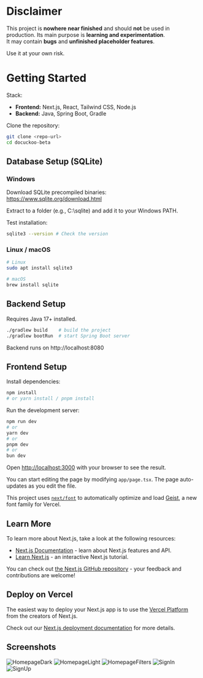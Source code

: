 #  Disclaimer

This project is **nowhere near finished** and should **not** be used in production.
Its main purpose is **learning and experimentation**.  
It may contain **bugs** and **unfinished placeholder features**.  

Use it at your own risk.

# Getting Started

Stack: 

- **Frontend:** Next.js, React, Tailwind CSS, Node.js
- **Backend:** Java, Spring Boot, Gradle  

Clone the repository:

```bash
git clone <repo-url>
cd docuckoo-beta
```

## Database Setup (SQLite)

###  Windows

Download SQLite precompiled binaries:
https://www.sqlite.org/download.html

Extract to a folder (e.g., C:\sqlite) and add it to your Windows PATH.

Test installation:

```bash
sqlite3 --version # Check the version
```

### Linux / macOS

```bash
# Linux
sudo apt install sqlite3

# macOS
brew install sqlite
```

## Backend Setup
Requires Java 17+ installed.

```bash
./gradlew build    # build the project
./gradlew bootRun  # start Spring Boot server
```

Backend runs on http://localhost:8080

## Frontend Setup

Install dependencies:
```bash
npm install        
# or yarn install / pnpm install
```

Run the development server:

```bash
npm run dev
# or
yarn dev
# or
pnpm dev
# or
bun dev
```

Open [http://localhost:3000](http://localhost:3000) with your browser to see the result.

You can start editing the page by modifying `app/page.tsx`. The page auto-updates as you edit the file.

This project uses [`next/font`](https://nextjs.org/docs/app/building-your-application/optimizing/fonts) to automatically optimize and load [Geist](https://vercel.com/font), a new font family for Vercel.

## Learn More

To learn more about Next.js, take a look at the following resources:

- [Next.js Documentation](https://nextjs.org/docs) - learn about Next.js features and API.
- [Learn Next.js](https://nextjs.org/learn) - an interactive Next.js tutorial.

You can check out [the Next.js GitHub repository](https://github.com/vercel/next.js) - your feedback and contributions are welcome!

## Deploy on Vercel

The easiest way to deploy your Next.js app is to use the [Vercel Platform](https://vercel.com/new?utm_medium=default-template&filter=next.js&utm_source=create-next-app&utm_campaign=create-next-app-readme) from the creators of Next.js.

Check out our [Next.js deployment documentation](https://nextjs.org/docs/app/building-your-application/deploying) for more details.

## Screenshots

![HomepageDark](doc/images/main_page_dark.png)
![HomepageLight](doc/images/main_page_light.png)
![HomepageFilters](doc/images/main_page_filters.png)
![SignIn](doc/images/signin.png)
![SignUp](doc/images/signup.png)
